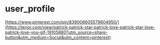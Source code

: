# user_profile

[https://www.pinterest.com/pin/839006605579604950/](https://tenor.com/view/patrick-patrick-star-patrick-love-patrick-star-love-patrick-love-you-gif-19105880?utm_source=share-button&utm_medium=Social&utm_content=pinterest)

